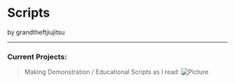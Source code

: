 Scripts
====================

by grandtheftjiujitsu
   
------------------

### Current Projects:
> Making Demonstration / Educational Scripts as I read:
> ![Picture](http://ecx.images-amazon.com/images/I/5173Q4Lj1JL.jpg)